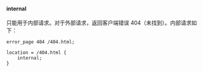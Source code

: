#### internal
只能用于内部请求。对于外部请求，返回客户端错误 404（未找到）。内部请求如下：
```
error_page 404 /404.html;

location = /404.html {
    internal;
}
```